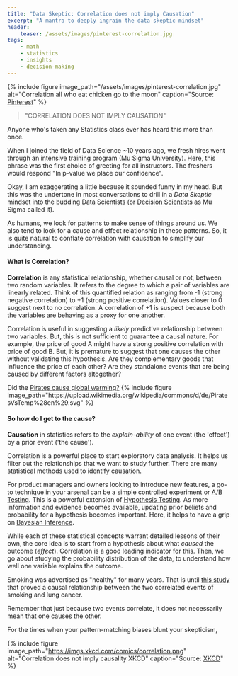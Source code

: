 ```yaml
---
title: "Data Skeptic: Correlation does not imply Causation"
excerpt: "A mantra to deeply ingrain the data skeptic mindset"
header:
    teaser: /assets/images/pinterest-correlation.jpg
tags:
    - math
    - statistics
    - insights
    - decision-making
---
```

{% include figure image_path="/assets/images/pinterest-correlation.jpg" alt="Correlation all who eat chicken go to the moon" caption="Source: [Pinterest](https://www.pinterest.co.uk/pin/312296555380025188)" %}

>"CORRELATION DOES NOT IMPLY CAUSATION"

Anyone who's taken any Statistics class ever has heard this more than once.

When I joined the field of Data Science ~10 years ago, we fresh hires went through an intensive training program (Mu Sigma University). Here, this phrase was the first choice of greeting for all instructors. The freshers would respond "In p-value we place our confidence". 

Okay, I am exaggerating a little because it sounded funny in my head. But this was the undertone in most conversations to drill in a *Data Skeptic* mindset into the budding Data Scientists (or [Decision Scientists](https://www.mu-sigma.com/our-people/data-analytical-companies-decision-scientists) as Mu Sigma called it).

As humans, we look for patterns to make sense of things around us. We also tend to look for a cause and effect relationship in these patterns. So, it is quite natural to conflate correlation with causation to simplify our understanding.

#### What is Correlation?
**Correlation** is any statistical relationship, whether causal or not, between two random variables. It refers to the degree to which a pair of variables are linearly related. Think of this quantified relation as ranging from -1 (strong negative correlation) to +1 (strong positive correlation). Values closer to 0 suggest next to no correlation. A correlation of +1 is suspect because both the variables are behaving as a proxy for one another.

Correlation is useful in suggesting a *likely* predictive relationship between two variables. But, this is not sufficient to guarantee a causal nature. For example, the price of good A might have a strong positive correlation with price of good B. But, it is premature to suggest that one causes the other without validating this hypothesis. Are they complementary goods that influence the price of each other? Are they standalone events that are being caused by different factors altogether?

<div class="notice--info">
    Did the <a href="https://en.wikipedia.org/wiki/File%3aPiratesVsTemp%28en%29.svg">Pirates cause global warming?</a>
    {% include figure image_path="https://upload.wikimedia.org/wikipedia/commons/d/de/PiratesVsTemp%28en%29.svg" %}
</div>

#### So how do I get to the cause?
**Causation** in statistics refers to the *explain-ability* of one event (the 'effect') by a prior event ('the cause').

Correlation is a powerful place to start exploratory data analysis. It helps us filter out the relationships that we want to study further. There are many statistical methods used to identify causation. 

For product managers and owners looking to introduce new features, a go-to technique in your arsenal can be a simple controlled experiment or [A/B Testing](https://en.wikipedia.org/wiki/A/B_testing). This is a powerful extension of [Hypothesis Testing](https://en.wikipedia.org/wiki/Statistical_hypothesis_testing). As more information and evidence becomes available, updating prior beliefs and probability for a hypothesis becomes important. Here, it helps to have a grip on [Bayesian Inference](https://en.wikipedia.org/wiki/Bayesian_inference).

While each of these statistical concepts warrant detailed lessons of their own, the core idea is to start from a hypothesis about what *caused* the outcome (*effect*). Correlation is a good leading indicator for this. Then, we go about studying the probability distribution of the data, to understand how well one variable explains the outcome.

Smoking was advertised as "healthy" for many years. That is until [this study](https://en.wikipedia.org/wiki/British_Doctors_Study) that proved a causal relationship between the two correlated events of smoking and lung cancer.

Remember that just because two events correlate, it does not necessarily mean that one causes the other. 

For the times when your pattern-matching biases blunt your skepticism,

{% include figure image_path="https://imgs.xkcd.com/comics/correlation.png" alt="Correlation does not imply causality XKCD" caption="Source: [XKCD](https://xkcd.com/552/)" %}